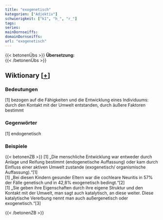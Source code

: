 ```yaml
---
title: "exogenetisch"
kategorien: ["Adjektiv"]
schwierigkeit: ["k1", "h_", "r_"]
tags:
series:
mainDornseiffs:
domainDornseiffs:
url: "exogenetisch"
---
```


{{< betonenÜbs >}}
**Übersetzung:**  
{{< /betonenÜbs >}}

## Wiktionary [[+](https://de.wiktionary.org/wiki/exogenetisch)]

### Bedeutungen
[1] bezogen auf die Fähigkeiten und die Entwicklung eines Individuums: durch den Kontakt mit der Umwelt entstanden, durch äußere Faktoren bestimmt  

### Gegenwörter
[1] endogenetisch  

### Beispiele
{{< betonenZB >}}
[1] „Die menschliche Entwicklung war entweder durch Anlage und Reifung bestimmt (endogenetische Auffassung) oder kam durch Einfluss einer aktiven Umwelt zustande (exogenetisch/ organismische Auffassung).“[1]  
[1] „Bei diesen Kindern gesunder Eltern war die cochleare Neuritis in 57% der Fälle genetisch und in 42,8% exogenetisch bedingt.“[2]  
[1] „Sie geben ihre Eigenschaften durch ihre eigene Struktur und den Kontakt mit der Umwelt, man sagt auch katalytisch, an diese weiter. Diese katalytische Vererbung nennt man auch außergenetisch oder exogenetisch.“[3]  

{{< /betonenZB >}}

